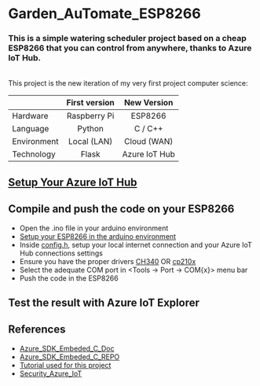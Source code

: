 # Garden_AuTomate_ESP8266


### This is a simple watering scheduler project based on a cheap ESP8266 that you can control from anywhere, thanks to Azure IoT Hub.

<br> This project is the new iteration of my very first project computer science:  

|              | First version | New Version |
| ------------ | :-----------: | :---------: |
| Hardware     | Raspberry Pi  | ESP8266     |
| Language     | Python        | C / C++     |
| Environment  | Local (LAN)   | Cloud (WAN) |
| Technology   | Flask         | Azure IoT Hub |

## [Setup Your Azure IoT Hub](https://docs.microsoft.com/en-us/azure/iot-hub/iot-hub-create-through-portal)

## Compile and push the code on your ESP8266
- Open the .ino file in your arduino environment
- [Setup your ESP8266 in the arduino environment](https://create.arduino.cc/projecthub/electropeak/getting-started-w-nodemcu-esp8266-on-arduino-ide-28184f)
- Inside [config.h](https://github.com/IterateMe/Garden_AuTomate_ESP8266/blob/master/Garden_automate/iot_configs.h), setup your local internet connection and your Azure IoT Hub connections settings
- Ensure you have the proper drivers [CH340](https://learn.sparkfun.com/tutorials/how-to-install-ch340-drivers/all) OR [cp210x](https://www.silabs.com/developers/usb-to-uart-bridge-vcp-drivers)
- Select the adequate COM port in <Tools -> Port -> COM{x}> menu bar  
- Push the code in the ESP8266

## Test the result with Azure IoT Explorer


## References 
- [Azure_SDK_Embeded_C_Doc](https://azuresdkdocs.blob.core.windows.net/$web/c/az_iot/1.1.0/globals_func.html#index_c)
- [Azure_SDK_Embeded_C_REPO](https://github.com/Azure/azure-sdk-for-c)
- [Tutorial used for this project](https://github.com/Azure/azure-sdk-for-c-arduino/blob/main/examples/Azure_IoT_Hub_ESP8266/readme.md)
- [Security_Azure_IoT](https://azure.microsoft.com/en-au/overview/internet-of-things-iot/iot-security-cybersecurity/)
